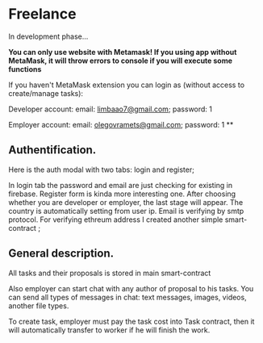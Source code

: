 # Freelance

In development phase...

**You can only use website with Metamask! If you using app without MetaMask, it will throw errors to console if you will execute some functions**


If you haven't MetaMask extension you can login as (without access to create/manage tasks):

Developer account:
email: limbaao7@gmail.com;
password: 1

Employer account:
email: olegovramets@gmail.com;
password: 1
** 

## Authentification.

Here is the auth modal with two tabs: login and register;

In login tab the password and email are just checking for existing in firebase.
Register form is kinda more interesting one. After choosing whether you are developer or employer, the last stage will appear. The country is automatically setting from user ip. Email is verifying by smtp protocol.
For verifying ethreum address I created another simple smart-contract ;

## General description.

All tasks and their proposals is stored in main smart-contract 

Also employer can start chat with any author of proposal to his tasks.
You can send all types of messages in chat: text messages, images, videos, another file types.

To create task, employer must pay the task cost into Task contract, then it will automatically transfer to worker if he will finish the work.
